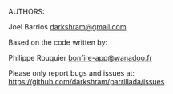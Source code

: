 AUTHORS:

Joel Barrios <darkshram@gmail.com> 

Based on the code written by:

Philippe Rouquier <bonfire-app@wanadoo.fr>

Please only report bugs and issues at:
https://github.com/darkshram/parrillada/issues
